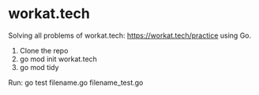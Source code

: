 # workat.tech
Solving all problems of workat.tech: https://workat.tech/practice using Go.

1. Clone the repo
2. go mod init workat.tech
3. go mod tidy

Run: go test filename.go filename_test.go


